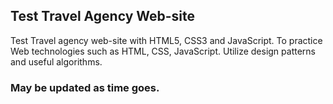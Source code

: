 ## Test Travel Agency Web-site

Test Travel agency web-site with HTML5, CSS3 and JavaScript.
To practice Web technologies such as HTML, CSS, JavaScript.
Utilize design patterns and useful algorithms.

### May be updated as time goes.
